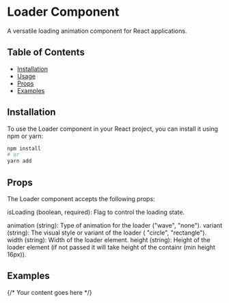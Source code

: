 # Loader Component

A versatile loading animation component for React applications.

## Table of Contents

- [Installation](#installation)
- [Usage](#usage)
- [Props](#props)
- [Examples](#examples)

## Installation

To use the Loader component in your React project, you can install it using npm or yarn:

```bash
npm install 
# or
yarn add 
```

## Props

The Loader component accepts the following props:

isLoading (boolean, required): Flag to control the loading state.

animation (string): Type of animation for the loader ("wave", "none").
variant (string): The visual style or variant of the loader ( "circle", "rectangle").
width (string): Width of the loader element.
height (string): Height of the loader element (if not passed it will take height of the containr (min height 16px)).

## Examples

<Loader isLoading={true} animation="wave">
  {/* Your content goes here */}
</Loader>

